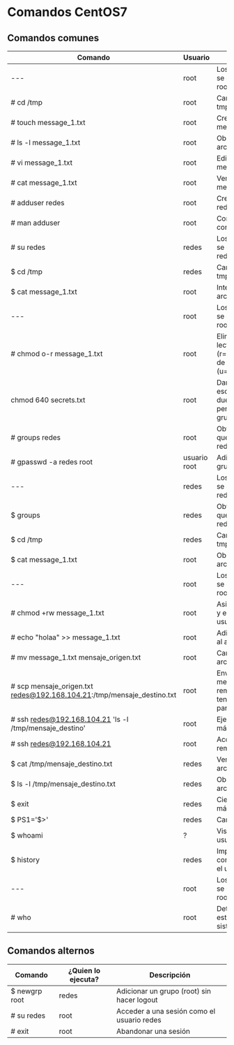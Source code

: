 # Comandos CentOS7

## Comandos comunes

| Comando   | Usuario | Descripción   |
|------|------|------|
| --- | root | Los siguientes comandos se ejcutan como el usuario root |
| # cd /tmp | root | Cambie el path al directorio tmp |
| # touch message_1.txt | root | Cree un archivo de nombre message_1.txt |
| # ls -l message_1.txt | root | Observe los permisos del archivo message_1.txt |
| # vi message_1.txt | root | Edite el archivo message_1.txt |
| # cat message_1.txt | root | Ver el contenido del archivo message_1.txt |
| # adduser redes | root | Cree un usuario de nombre redes |
| # man adduser | root | Consulte la ayuda del comando adduser |
| # su redes | redes | Los siguientes comandos se ejcutan como el usuario redes |
| $ cd /tmp | redes | Cambie el path al directorio tmp |
| $ cat message_1.txt | root | Intente ver el contenido del archivo message_1.txt |
| --- | root | Los siguientes comandos se ejcutan como el usuario root |
| # chmod o-r message_1.txt | root | Eliminar los permisos de lectura (r=read,w=write,x=execute) de los otros (u=user,g=group,o=others) |
| chmod 640 secrets.txt | root | Dar permisos de lectura y escritura al dueño(7=4(r)+2(w)+1(x)), permisos de lectura al grupo (4=4(r)+0(w)+0(x) |
| # groups redes | root | Obtener los grupos a los que pertenece el usuario redes |
| # gpasswd -a redes root | usuario root | Adicione el usuario redes al grupo root |
| --- | redes | Los siguientes comandos se ejcutan como el usuario redes |
| $ groups | redes | Obtener los grupos a los que pertenece el usuario redes |
| $ cd /tmp | redes | Cambie el path al directorio tmp |
| $ cat message_1.txt | root | Observe el contenido del archivo message_1.txt |
| --- | root | Los siguientes comandos se ejcutan como el usuario root |
| # chmod +rw message_1.txt | root | Asigne permisos de lectura y escritura para todos los usuarios |
| # echo "holaa" >> message_1.txt | root | Adicione la palabra 'holaa' al archivo mensaje.txt |
| # mv message_1.txt mensaje_origen.txt | root | Cambie el nombre del archivo |
| # scp mensaje_origen.txt redes@192.168.104.21:/tmp/mensaje_destino.txt | root | Enviar el archivo mensaje.txt a una maquina remota, el archivo debe tener permisos de lectura para poder ser enviado |
| # ssh redes@192.168.104.21 'ls -l /tmp/mensaje_destino' | root | Ejecuta un comando en la máquina remota |
| # ssh redes@192.168.104.21 | root | Acceda a la máquina remota |
| $ cat /tmp/mensaje_destino.txt | redes | Verifique el contenido del archivo mensaje_destino.txt |
| $ ls -l /tmp/mensaje_destino.txt | redes | Observe los permisos del archivo mensaje_destino.txt |
| $ exit | redes | Cierre su sesión en la máquina remota |
| $ PS1='$>' | redes | Cambia el prompt |
| $ whoami | ? | Visualize el nombre del usuario en la sesión actual |
| $ history | redes | Imprima el historial de comandos ingresados por el usuario redes |
| --- | root | Los siguientes comandos se ejcutan como el usuario root |
| # who | root | Determine que usuarios estan conectados al sistema operativo |

## Comandos alternos

| Comando   | ¿Quien lo ejecuta? | Descripción   |
|------|------|------|
| $ newgrp root | redes | Adicionar un grupo (root) sin hacer logout |
| # su redes | root | Acceder a una sesión como el usuario redes |
| # exit | root | Abandonar una sesión |
